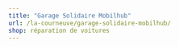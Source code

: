 ```yaml
---
title: "Garage Solidaire Mobilhub"
url: /la-courneuve/garage-solidaire-mobilhub/
shop: réparation de voitures
---
```

